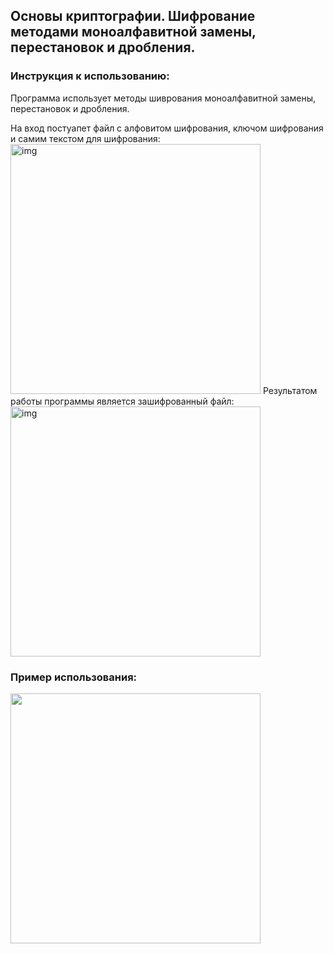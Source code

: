 ## Основы криптографии. Шифрование методами моноалфавитной замены, перестановок и дробления.
### Инструкция к использованию:
Программа использует методы шиврования моноалфавитной замены, перестановок и дробления.

На вход постуапет файл с алфовитом шифрования, ключом шифрования и самим текстом для шифрования:
<image src="https://raw.githubusercontent.com/NikKha03/encryption_methods/main/image/structure.png" alt="img" width="400px">
Результатом работы программы является зашифрованный файл:
<image src="https://raw.githubusercontent.com/NikKha03/encryption_methods/main/image/cipher.png" alt="img" width="400px">
### Пример использования:
<a href="https://asciinema.org/a/2ovfxpMBwIXHXxanXc2n1lnoI" target="_blank"><img src="https://asciinema.org/a/2ovfxpMBwIXHXxanXc2n1lnoI.svg" width="400px"/></a>